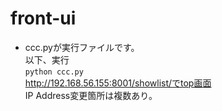 # front-ui
 - ccc.pyが実行ファイルです。  
 以下、実行  
 ```python ccc.py```  
 http://192.168.56.155:8001/showlist/でtop画面  
 IP Address変更箇所は複数あり。
